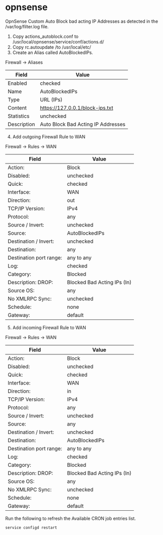 # opnsense

OpnSense Custom Auto Block bad acting IP Addresses as detected in the /var/log/filter.log file.

1) Copy actions_autoblock.conf to /usr/local/opnsense/service/conf/actions.d/
2) Copy rc.autoupdate /to /usr/local/etc/
3) Create an Alias called AutoBlockedIPs.

Firewall -> Aliases

| Field       | Value                              |
|-------------|------------------------------------|
| Enabled     | checked                            |
| Name        | AutoBlockedIPs                     |
| Type        | URL (IPs)                          |
| Content     | https://127.0.0.1/block-ips.txt    |
| Statistics  | unchecked                          |
| Description | Auto Block Bad Acting IP Addresses |

4) Add outgoing Firewall Rule to WAN

Firewall -> Rules -> WAN

| Field                     | Value                             |
|---------------------------|-----------------------------------|
| Action:                   | Block                             |
| Disabled:                 | unchecked                         |
| Quick:                    | checked                           |
| Interface:                | WAN                               |
| Direction:                | out                               |
| TCP/IP Version:           | IPv4                              |
| Protocol:                 | any                               |
| Source / Invert:          | unchecked                         |
| Source:                   | AutoBlockedIPs                    |
| Destination / Invert:     | unchecked                         |
| Destination:              | any                               |
| Destination port range:   | any to any                        |
| Log:                      | checked                           |
| Category:                 | Blocked                           |
| Description: DROP:        | Blocked Bad Acting IPs (In)       |
| Source OS:                | any                               |
| No XMLRPC Sync:           | unchecked                         |
| Schedule:                 | none                              |
| Gateway:                  | default                           |

5) Add incoming Firewall Rule to WAN

Firewall -> Rules -> WAN

| Field                     | Value                             |
|---------------------------|-----------------------------------|
| Action:                   | Block                             |
| Disabled:                 | unchecked                         |
| Quick:                    | checked                           |
| Interface:                | WAN                               |
| Direction:                | in                                |
| TCP/IP Version:           | IPv4                              |
| Protocol:                 | any                               |
| Source / Invert:          | unchecked                         |
| Source:                   | any                               |
| Destination / Invert:     | unchecked                         |
| Destination:              | AutoBlockedIPs                    |
| Destination port range:   | any to any                        |
| Log:                      | checked                           |
| Category:                 | Blocked                           |
| Description: DROP:        | Blocked Bad Acting IPs (In)       |
| Source OS:                | any                               |
| No XMLRPC Sync:           | unchecked                         |
| Schedule:                 | none                              |
| Gateway:                  | default                           |

Run the following to refresh the Available CRON job entries list.

``` bash
service configd restart
```
